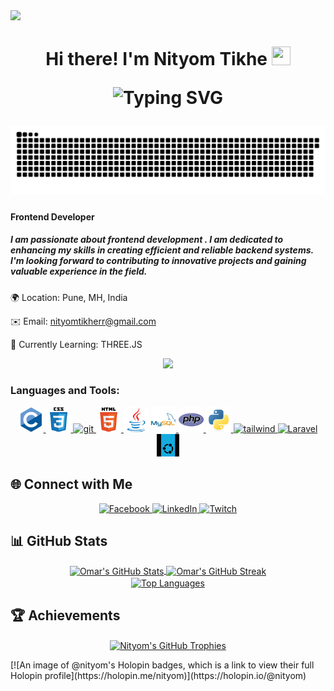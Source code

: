 <img src="https://user-images.githubusercontent.com/74038190/225813708-98b745f2-7d22-48cf-9150-083f1b00d6c9.gif"/>

<h1 align = "center" >Hi there! I'm Nityom Tikhe <img src="https://user-images.githubusercontent.com/18350557/176309783-0785949b-9127-417c-8b55-ab5a4333674e.gif" width="30" height="30"/>
 <p align="center">
 <img src="https://readme-typing-svg.demolab.com/? lines=I'm+a+Frontend+developer;Welcome+to+my+GitHub+account!&font=Fira%20Code&center=true&width=380&height=50&duration=4000&pause=1000" alt="Typing SVG"> 
</p>
 
<div align="center">

 <source srcset="https://github.com/Nityom/Nityom/blob/main/dist/github-snake.svg">
 <img alt="github contribution grid snake animation" src="https://github.com/Nityom/Nityom/blob/main/dist/github-snake.svg">
</div>

</h1>

#### Frontend Developer
##### I am passionate about frontend development . I am dedicated to enhancing my skills in creating efficient and reliable backend systems. I'm looking forward to contributing to innovative projects and gaining valuable experience in the field.

🌍 Location: Pune, MH, India

✉️ Email: nityomtikherr@gmail.com

🧠 Currently Learning: THREE.JS

<div align="center">
 <img src="https://profile-counter.glitch.me/Nityom/count.svg?" />
</div>

<h3 align="left">Languages and Tools:</h3>
<p align="center"> <a href="https://www.cprogramming.com/" target="_blank" rel="noreferrer"> <img src="https://raw.githubusercontent.com/devicons/devicon/master/icons/c/c-original.svg" alt="c" width="40" height="40"/> </a> <a href="https://www.w3schools.com/css/" target="_blank" rel="noreferrer"> <img src="https://raw.githubusercontent.com/devicons/devicon/master/icons/css3/css3-original-wordmark.svg" alt="css3" width="40" height="40"/> </a> <a href="https://git-scm.com/" target="_blank" rel="noreferrer"> <img src="https://www.vectorlogo.zone/logos/git-scm/git-scm-icon.svg" alt="git" width="40" height="40"/> </a> <a href="https://www.w3.org/html/" target="_blank" rel="noreferrer"> <img src="https://raw.githubusercontent.com/devicons/devicon/master/icons/html5/html5-original-wordmark.svg" alt="html5" width="40" height="40"/> </a> <a href="https://www.java.com" target="_blank" rel="noreferrer"> <img src="https://raw.githubusercontent.com/devicons/devicon/master/icons/java/java-original.svg" alt="java" width="40" height="40"/></a> <a href="https://www.mysql.com/" target="_blank" rel="noreferrer"> <img src="https://raw.githubusercontent.com/devicons/devicon/master/icons/mysql/mysql-original-wordmark.svg" alt="mysql" width="40" height="40"/> </a> <a href="https://www.php.net" target="_blank" rel="noreferrer"> <img src="https://raw.githubusercontent.com/devicons/devicon/master/icons/php/php-original.svg" alt="php" width="40" height="40"/> </a> <a href="https://www.python.org" target="_blank" rel="noreferrer"> <img src="https://raw.githubusercontent.com/devicons/devicon/master/icons/python/python-original.svg" alt="python" width="40" height="40"/> </a> <a href="https://tailwindcss.com/" target="_blank" rel="noreferrer"> <img src="https://www.vectorlogo.zone/logos/tailwindcss/tailwindcss-icon.svg" alt="tailwind" width="40" height="40"/> </a> <a href="https://laravel.com/" target="_blank" rel="noreferrer"><img src="https://laravel.com/img/logomark.min.svg" alt="Laravel" width="36" height="36"/</a><a href="https://ubuntu.com/" target="_blank" rel="noreferrer"><img src="https://raw.githubusercontent.com/devicons/devicon/master/icons/ubuntu/ubuntu-plain.svg" alt="Ubuntu" width="36" height="36" style="filter: invert(100%);"/></a> </p>

## 🌐 Connect with Me
<p align="center">
 <a href="https://www.instagram.com/nityomrr" target="_blank" rel="noreferrer">
 <img src="https://raw.githubusercontent.com/danielcranney/readme-generator/main/public/icons/socials/instagram.svg" width="32" height="32" alt="Facebook" />
 </a>
 <a href="https://www.linkedin.com/in/nityom-tikhe-bb53b3249/" target="_blank" rel="noreferrer">
 <img src="https://raw.githubusercontent.com/danielcranney/readme-generator/main/public/icons/socials/linkedin.svg" width="32" height="32" alt="LinkedIn" />
 </a>
 <a href="https://x.com/Nityomrr" target="_blank" rel="noreferrer">
 <img src="https://raw.githubusercontent.com/danielcranney/readme-generator/main/public/icons/socials/twitter.svg" width="32" height="32" alt="Twitch" />
 </a>
</p>

## 📊 GitHub Stats
<div align="center">
 <a href="https://github.com/Nityom">
 <img align="center" width="47%" src="https://github-readme-stats.vercel.app/api?username=Nityom&show_icons=true&theme=radical" alt="Omar's GitHub Stats" />
 </a>
 <a href="https://github.com/Nityom">
 <img align="center" width="50%" src="https://github-readme-streak-stats.herokuapp.com/?user=Nityom&theme=radical" alt="Omar's GitHub Streak" />
 </a>
</div>
<div align="center">
 <a href="https://github.com/Nityom">
 <img align="center" width="40%" src="https://github-readme-stats.vercel.app/api/top-langs/?username=Nityom&layout=compact&theme=radical" alt="Top Languages" />
 </a>
</div>


## 🏆 Achievements
<p align="center">
 <a href="https://github.com/Nityom">
 <img align="center" width="200%" src="https://github-profile-trophy.vercel.app/?username=Nityom&theme=radical&no-frame=true&margin-w=10" alt="Nityom's GitHub Trophies" />
 </a></p>
 <a>
  [![An image of @nityom's Holopin badges, which is a link to view their full Holopin profile](https://holopin.me/nityom)](https://holopin.io/@nityom)
 </a>



